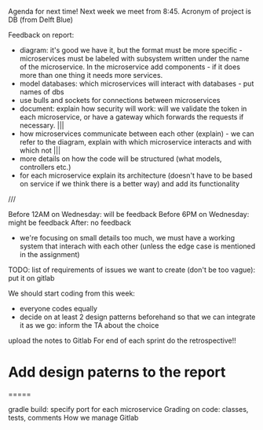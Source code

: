 Agenda for next time!
Next week we meet from 8:45.
Acronym of project is DB (from Delft Blue)

Feedback on report:

- diagram: it's good we have it, but the format must be more specific - microservices must be labeled with subsystem written under the name of the microservice. In the microservice add components - if it does more than one thing it needs more services.
- model databases: which microservices will interact with databases - put names of dbs
- use bulls and sockets for connections between microservices
- document: explain how security will work: will we validate the token in each microservice, or have a gateway which forwards the requests if necessary. |||
- how microservices communicate between each other (explain) - we can refer to the diagram, explain with which microservice interacts and with which not |||
- more details on how the code will be structured (what models, controllers etc.)
- for each microservice explain its architecture (doesn't have to be based on service if we think there is a better way) and add its functionality

///

Before 12AM on Wednesday: will be feedback
Before 6PM on Wednesday: might be feedback
After: no feedback

- we're focusing on small details too much, we must have a working system that interach with each other (unless the edge case is mentioned in the assignment)

TODO:
list of requirements of issues we want to create (don't be too vague): put it on gitlab

We should start coding from this week:

- everyone codes equally
- decide on at least 2 design patterns beforehand so that we can integrate it as we go: inform the TA about the choice

upload the notes to Gitlab
For end of each sprint do the retrospective!!

# Add design paterns to the report

=====

gradle build: specify port for each microservice
Grading on code: classes, tests, comments
How we manage Gitlab
